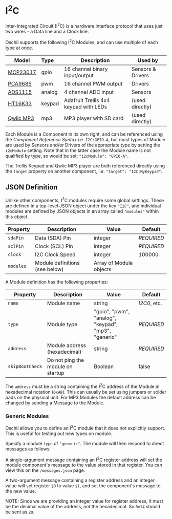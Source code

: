 # I<sup>2</sup>C

Inter-Integrated Circuit (I<sup>2</sup>C) is a hardware interface protocol that uses just two wires -
a Data line and a Clock line.

Oschii supports the following I<sup>2</sup>C Modules, and can use multiple of each type at once.

| Model                         | Type   | Description                           | Used by           |
|-------------------------------|:-------|---------------------------------------|-------------------|
| [MCP23017](11a.GpioI2C.md)  | gpio   | 16 channel binary input/output        | Sensors & Drivers |
| [PCA9685](11b.PwmI2C.md)    | pwm    | 16 channel PWM output                 | Drivers           |
| [ADS1115](11c.AnalogI2C.md) | analog | 4 channel ADC input                   | Sensors           |
| [HT16K33](11d.KeypadI2C.md) | keypad | Adafruit Trellis 4x4 keypad with LEDs | (used directly)   |
| [Qwiic MP3](11e.MP3I2C.md)  | mp3    | MP3 player with SD card               | (used directly)   |

Each Module is a Component in its own right, and can be referenced using the _Component Reference Syntax_
i.e. `I2C:GPIO-A`, but most types of Module are used by Sensors and/or Drivers of the appropriate type
by setting the `i2cModule` setting. Note that in the latter case the Module name is not qualified by type,
so would be set: `"i2cModule": "GPIO-A"`.

The Trellis Keypad and Qwiic MP3 player are both referenced directly using the `target` property on
another component, i.e. `"target": "I2C:MyKeypad"`.

## JSON Definition

Unlike other components, I<sup>2</sup>C modules require some global settings. These are defined in a top-level
JSON object under the key `"I2C"`, and individual modules are defined by JSON objects in an array called
`"modules"` within this object.

| Property  | Description                    | Value                   | Default    |
|-----------|--------------------------------|-------------------------|------------|
| `sdaPin`  | Data (SDA) Pin                 | integer                 | *REQUIRED* |
| `sclPin`  | Clock (SCL) Pin                | integer                 | *REQUIRED* |
| `clock`   | I2C Clock Speed                | integer                 | 100000     |
| `modules` | Module definitions (see below) | Array of Module objects |            |

A Module definition has the following properties:

| Property        | Description                       | Value                                               | Default      |
|-----------------|-----------------------------------|-----------------------------------------------------|--------------|
| `name`          | Module name                       | string                                              | _I2C0_, etc. |
| `type`          | Module type                       | "gpio", "pwm", "analog", "keypad", "mp3", "generic" | *REQUIRED*   |
| `address`       | Module address (hexadecimal)      | string                                              | *REQUIRED*   |
| `skipBootCheck` | Do not ping the module on startup | Boolean                                             | false        |

The `address` must be a string containing the I<sup>2</sup>C address of the Module in hexadecimal notation (`0xAB`).
This can usually be set using jumpers or solder pads on the physical unit. For MP3 Modules the default address can
be changed by sending a Message to the Module.

### Generic Modules

Oschii allows you to define an I<sup>2</sup>C module that it does not explicitly support. This
is useful for testing out new types on module.

Specify a module `type` of `"generic"`. The module will then respond to direct messages as follows:

A single-argument message containing an I<sup>2</sup>C register address will set the module component's message
to the value stored in that register. You can view this on the `/messages.json` page.

A two-argument message containing a register address and an integer value will set register `$0`
to value `$1`, and set the component's message to the new value.

NOTE: Since we are providing an integer value for register address, it must be the decimal value
of the address, not the hexadecimal. So `0x14` should be sent as `20`.

